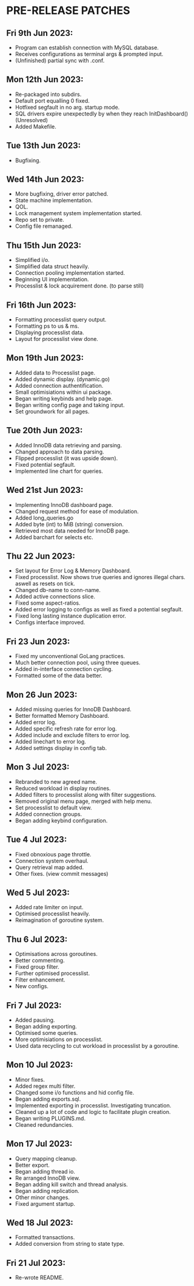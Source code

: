 # PRE-RELEASE PATCHES

## Fri 9th Jun 2023:
- Program can establish connection with MySQL database.
- Receives configurations as terminal args & prompted input.
- (Unfinished) partial sync with .conf.

## Mon 12th Jun 2023:
- Re-packaged into subdirs.
- Default port equalling 0 fixed.
- Hotfixed segfault in no arg. startup mode.
- SQL drivers expire unexpectedly by when they reach InitDashboard() (Unresolved)
- Added Makefile.

## Tue 13th Jun 2023:
- Bugfixing.

## Wed 14th Jun 2023:
- More bugfixing, driver error patched.
- State machine implementation.
- QOL.
- Lock management system implementation started.
- Repo set to private.
- Config file remanaged.

## Thu 15th Jun 2023:
- Simplified i/o.
- Simplified data struct heavily.
- Connection pooling implementation started.
- Beginning UI implementation.
- Processlist & lock acquirement done. (to parse still)

## Fri 16th Jun 2023:
- Formatting processlist query output.
- Formatting ps to us & ms.
- Displaying processlist data.
- Layout for processlist view done.

## Mon 19th Jun 2023:
- Added data to Processlist page.
- Added dynamic display. (dynamic.go)
- Added connection authentification.
- Small optimisiations within ui package.
- Began writing keybinds and help page.
- Began writing config page and taking input.
- Set groundwork for all pages.

## Tue 20th Jun 2023:
- Added InnoDB data retrieving and parsing.
- Changed approach to data parsing.
- Flipped processlist (it was upside down).
- Fixed potential segfault.
- Implemented line chart for queries.

## Wed 21st Jun 2023:
- Implementing InnoDB dashboard page.
- Changed request method for ease of modulation.
- Added long_queries.go
- Added byte (int) to MiB (string) conversion.
- Retrieved most data needed for InnoDB page.
- Added barchart for selects etc.

## Thu 22 Jun 2023:
- Set layout for Error Log & Memory Dashboard.
- Fixed processlist. Now shows true queries and ignores illegal chars. aswell as resets on tick.
- Changed db-name to conn-name.
- Added active connections slice.
- Fixed some aspect-ratios.
- Added error logging to configs as well as fixed a potential segfault.
- Fixed long lasting instance duplication error.
- Configs interface improved.

## Fri 23 Jun 2023:
- Fixed my unconventional GoLang practices.
- Much better connection pool, using three queues.
- Added in-interface connection cycling.
- Formatted some of the data better.

## Mon 26 Jun 2023:
- Added missing queries for InnoDB Dashboard.
- Better formatted Memory Dashboard.
- Added error log.
- Added specific refresh rate for error log.
- Added include and exclude filters to error log.
- Added linechart to error log.
- Added settings display in config tab.

## Mon 3 Jul 2023:
- Rebranded to new agreed name.
- Reduced workload in display routines.
- Added filters to processlist along with filter suggestions.
- Removed original menu page, merged with help menu.
- Set processlist to default view.
- Added connection groups.
- Began adding keybind configuration.

## Tue 4 Jul 2023:
- Fixed obnoxious page throttle.
- Connection system overhaul.
- Query retrieval map added.
- Other fixes. (view commit messages)

## Wed 5 Jul 2023:
- Added rate limiter on input.
- Optimised processlist heavily.
- Reimagination of goroutine system.

## Thu 6 Jul 2023:
- Optimisations across goroutines.
- Better commenting.
- Fixed group filter.
- Further optimised processlist.
- Filter enhancement.
- New configs.

## Fri 7 Jul 2023:
- Added pausing.
- Began adding exporting.
- Optimised some queries.
- More optimisiations on processlist.
- Used data recycling to cut workload in processlist by a goroutine.

## Mon 10 Jul 2023:
- Minor fixes.
- Added regex multi filter.
- Changed some i/o functions and hid config file.
- Began adding exports.sql.
- Implemented exporting in processlist. Investigating truncation.
- Cleaned up a lot of code and logic to facilitate plugin creation.
- Began writing PLUGINS.md.
- Cleaned redundancies.

## Mon 17 Jul 2023:
- Query mapping cleanup.
- Better export.
- Began adding thread io.
- Re arranged InnoDB view.
- Began adding kill switch and thread analysis.
- Began adding replication.
- Other minor changes.
- Fixed argument startup.

## Wed 18 Jul 2023:
- Formatted transactions.
- Added conversion from string to state type.

## Fri 21 Jul 2023:
- Re-wrote README.
